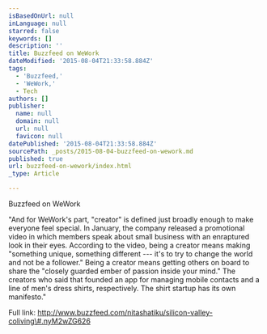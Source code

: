 ```yaml
---
isBasedOnUrl: null
inLanguage: null
starred: false
keywords: []
description: ''
title: Buzzfeed on WeWork
dateModified: '2015-08-04T21:33:58.884Z'
tags:
  - 'Buzzfeed,'
  - 'WeWork,'
  - Tech
authors: []
publisher:
  name: null
  domain: null
  url: null
  favicon: null
datePublished: '2015-08-04T21:33:58.884Z'
sourcePath: _posts/2015-08-04-buzzfeed-on-wework.md
published: true
url: buzzfeed-on-wework/index.html
_type: Article

---
```

Buzzfeed on WeWork

"And for WeWork's part, "creator" is defined just broadly enough to make everyone feel special. In January, the company released a promotional video in which members speak about small business with an enraptured look in their eyes. According to the video, being a creator means making "something unique, something different --- it's to try to change the world and not be a follower." Being a creator means getting others on board to share the "closely guarded ember of passion inside your mind." The creators who said that founded an app for managing mobile contacts and a line of men's dress shirts, respectively. The shirt startup has its own manifesto."

Full link: http://www.buzzfeed.com/nitashatiku/silicon-valley-coliving\#.nyM2wZG626